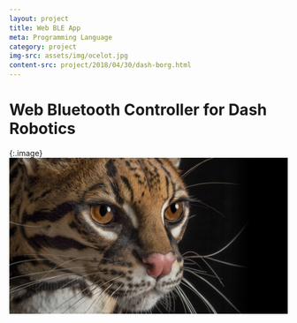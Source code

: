 ```yaml
---
layout: project
title: Web BLE App
meta: Programming Language
category: project
img-src: assets/img/ocelot.jpg
content-src: project/2018/04/30/dash-borg.html
---
```


# Web Bluetooth Controller for Dash Robotics

{:.image}
![Alt text](assets/img/ocelot.jpg "My Title")
